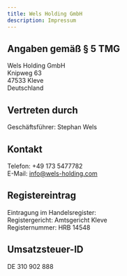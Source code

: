 ```yaml
---
title: Wels Holding GmbH
description: Impressum
---
```


## Angaben gemäß § 5 TMG
Wels Holding GmbH \
Knipweg 63 \
47533 Kleve \
Deutschland

## Vertreten durch
Geschäftsführer: Stephan Wels

## Kontakt
Telefon: +49 173 5477782 \
E-Mail: info@wels-holding.com

## Registereintrag
Eintragung im Handelsregister: \
Registergericht: Amtsgericht Kleve \
Registernummer: HRB 14548

## Umsatzsteuer-ID
DE 310 902 888
